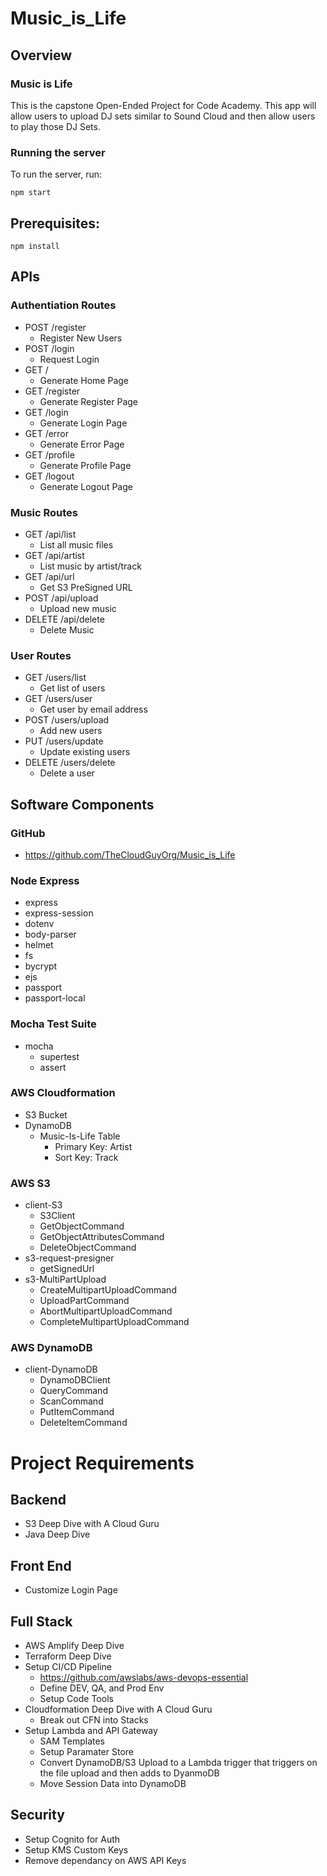 # Music_is_Life

## Overview
### Music is Life
This is the capstone Open-Ended Project for Code Academy. This app will allow users to upload DJ sets similar to Sound Cloud and then allow users to play those DJ Sets.

### Running the server
To run the server, run:

```
npm start
```    

## Prerequisites:

```
npm install 
```

## APIs
### Authentiation Routes
- POST /register 
    - Register New Users
- POST /login
    - Request Login
- GET /
    - Generate Home Page
- GET /register
    - Generate Register Page
- GET /login
    - Generate Login Page
- GET /error
    - Generate Error Page
- GET /profile
    - Generate Profile Page
- GET /logout
    - Generate Logout Page

### Music Routes
- GET /api/list
    - List all music files
- GET /api/artist
    - List music by artist/track
- GET /api/url
    - Get S3 PreSigned URL
- POST /api/upload
    - Upload new music
- DELETE /api/delete
    - Delete Music

### User Routes
- GET /users/list
    - Get list of users
- GET /users/user
    - Get user by email address
- POST /users/upload
    - Add new users
- PUT /users/update
    - Update existing users
- DELETE /users/delete
    - Delete a user

## Software Components
### GitHub
- https://github.com/TheCloudGuyOrg/Music_is_Life

### Node Express
- express
- express-session
- dotenv
- body-parser
- helmet
- fs
- bycrypt
- ejs
- passport
- passport-local

### Mocha Test Suite
- mocha 
    - supertest
    - assert

### AWS Cloudformation
- S3 Bucket
- DynamoDB
    - Music-Is-Life Table
        - Primary Key: Artist
        - Sort Key: Track

### AWS S3
- client-S3
    - S3Client
    - GetObjectCommand
    - GetObjectAttributesCommand
    - DeleteObjectCommand
- s3-request-presigner
    - getSignedUrl
- s3-MultiPartUpload
    - CreateMultipartUploadCommand
    - UploadPartCommand
    - AbortMultipartUploadCommand
    - CompleteMultipartUploadCommand

### AWS DynamoDB
- client-DynamoDB
    - DynamoDBClient
    - QueryCommand
    - ScanCommand
    - PutItemCommand
    - DeleteItemCommand


# Project Requirements
## Backend
- S3 Deep Dive with A Cloud Guru
- Java Deep Dive

## Front End
- Customize Login Page

## Full Stack
- AWS Amplify Deep Dive
- Terraform Deep Dive
- Setup CI/CD Pipeline
    - https://github.com/awslabs/aws-devops-essential
    - Define DEV, QA, and Prod Env
    - Setup Code Tools
- Cloudformation Deep Dive with A Cloud Guru
    - Break out CFN into Stacks
- Setup Lambda and API Gateway
    - SAM Templates
    - Setup Paramater Store 
    - Convert DynamoDB/S3 Upload to a Lambda trigger that triggers on the file upload and then adds to DyanmoDB
    - Move Session Data into DynamoDB

## Security
- Setup Cognito for Auth
- Setup KMS Custom Keys
- Remove dependancy on AWS API Keys














